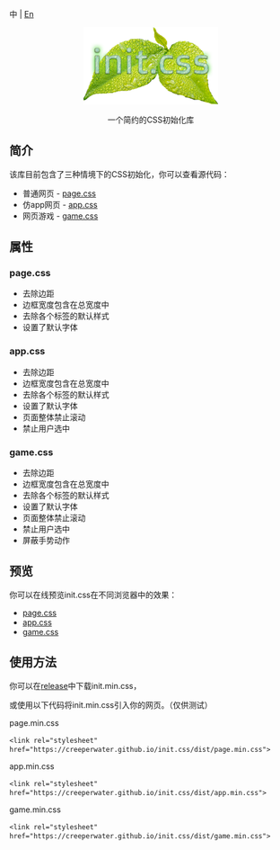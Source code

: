 中 | [En](README.en.md)

<div align='center'>
<img src='img/logo.png' width='240'>
<p>一个简约的CSS初始化库</p>
</div>

## 简介

该库目前包含了三种情境下的CSS初始化，你可以查看源代码：

- 普通网页 - [page.css](src/page.css)
- 仿app网页 - [app.css](src/app.css)
- 网页游戏 - [game.css](src/game.css)

## 属性

### page.css

- 去除边距
- 边框宽度包含在总宽度中
- 去除各个标签的默认样式
- 设置了默认字体

### app.css

- 去除边距
- 边框宽度包含在总宽度中
- 去除各个标签的默认样式
- 设置了默认字体
- 页面整体禁止滚动
- 禁止用户选中

### game.css

- 去除边距
- 边框宽度包含在总宽度中
- 去除各个标签的默认样式
- 设置了默认字体
- 页面整体禁止滚动
- 禁止用户选中
- 屏蔽手势动作

## 预览

你可以在线预览init.css在不同浏览器中的效果：

- [page.css](https://creeperwater.github.io/init.css/view/page.html)
- [app.css](https://creeperwater.github.io/init.css/view/app.html)
- [game.css](https://creeperwater.github.io/init.css/view/game.html)

## 使用方法

你可以在[release](https://github.com/creeperwater/init.css/releases)中下载init.min.css，

或使用以下代码将init.min.css引入你的网页。（仅供测试）

page.min.css
```
<link rel="stylesheet" href="https://creeperwater.github.io/init.css/dist/page.min.css">
```

app.min.css
```
<link rel="stylesheet" href="https://creeperwater.github.io/init.css/dist/app.min.css">
```

game.min.css
```
<link rel="stylesheet" href="https://creeperwater.github.io/init.css/dist/game.min.css">
```